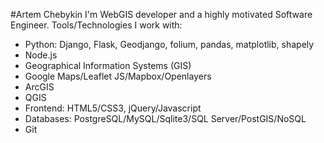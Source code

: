 #Artem Chebykin
I'm WebGIS developer and a highly motivated Software Engineer.
Tools/Technologies I work with:
* Python: Django, Flask, Geodjango, folium, pandas, matplotlib, shapely
* Node.js
* Geographical Information Systems (GIS)
* Google Maps/Leaflet JS/Mapbox/Openlayers
* ArcGIS
* QGIS
* Frontend: HTML5/CSS3, jQuery/Javascript
* Databases: PostgreSQL/MySQL/Sqlite3/SQL Server/PostGIS/NoSQL
* Git
